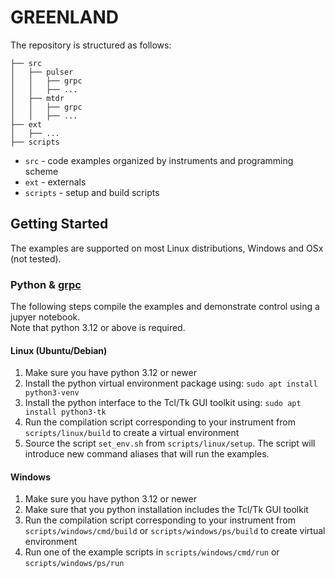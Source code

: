 # GREENLAND
The repository is structured as follows:
```
├── src
│   ├── pulser
│   │   ├── grpc
│   │   ├── ...
│   ├── mtdr
│   │   ├── grpc
│   │   ├── ...
├── ext
│   ├── ...
├── scripts
```
* `src` - code examples organized by instruments and programming scheme
* `ext` - externals
* `scripts` - setup and build scripts

## Getting Started
The examples are supported on most Linux distributions, Windows and OSx (not tested).

### Python & [grpc](https://grpc.io/)
The following steps compile the examples and demonstrate control using a jupyer notebook.\
Note that python 3.12 or above is required.

#### Linux (Ubuntu/Debian)
1. Make sure you have python 3.12 or newer
2. Install the python virtual environment package using: `sudo apt install python3-venv`
3. Install the python interface to the Tcl/Tk GUI toolkit using: `sudo apt install python3-tk`
4. Run the compilation script corresponding to your instrument from `scripts/linux/build` to create a virtual environment
5. Source the script `set_env.sh` from `scripts/linux/setup`. The script will introduce new command aliases that will run the examples.

#### Windows
1. Make sure you have python 3.12 or newer
2. Make sure that you python installation includes the Tcl/Tk GUI toolkit
3. Run the compilation script corresponding to your instrument from `scripts/windows/cmd/build` or `scripts/windows/ps/build` to create virtual environment
4. Run one of the example scripts in `scripts/windows/cmd/run` or `scripts/windows/ps/run`
